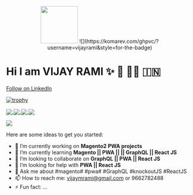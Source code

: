 <div id="header" align="center">
  <img src="https://media.giphy.com/media/M9gbBd9nbDrOTu1Mqx/giphy.gif" width="100"/>
  ![](https://komarev.com/ghpvc/?username=vijayrami&style=for-the-badge)
</div>

# Hi I am VIJAY RAMI ✨ 👋 👨‍💼 🇮🇳


      
<a class="libutton" style="display: flex; font-family: 'SF Pro Text', Helvetica, sans-serif;" href="https://www.linkedin.com/comm/mynetwork/discovery-see-all?usecase=PEOPLE_FOLLOWS&followMember=vijay-rami" target="_blank">Follow on LinkedIn</a>

[![trophy](https://github-profile-trophy.vercel.app/?username=vijayrami&theme=radical)](https://github.com/ryo-ma/github-profile-trophy)

<a href="https://github.com/vijayrami">
  <img align="center" src="https://github-readme-stats.vercel.app/api?username=vijayrami&show_icons=true&theme=radical" />
</a>

<a href="https://github.com/vijayrami?tab=repositories">
  <img align="center" src="https://github-readme-stats.vercel.app/api/top-langs/?username=vijayrami" />
</a>
<a href="https://github.com/vijayrami?tab=repositories">
  <img align="center" src="https://github-readme-streak-stats.herokuapp.com/?user=vijayrami&theme=radical" />
</a>
<a href="https://github.com/vijayrami?tab=repositories">
  <img align="center" src="https://metrics.lecoq.io/vijayrami" />
</a>

![](https://hit.yhype.me/github/profile?user_id=13213261)

Here are some ideas to get you started:

- 🔭 I’m currently working on **Magento2 PWA projects**
- 🌱 I’m currently learning **Magento || PWA || || GraphQL || React JS**
- 👯 I’m looking to collaborate on **GraphQL || PWA || React JS**
- 🤔 I’m looking for help with **PWA || React JS**
- 💬 Ask me about #magento# #pwa# #GraphQL #knockoutJS #ReactJS
- 📫 How to reach me:  vijaymrami@gmail.com or 9662782488
- ⚡ Fun fact: ...

